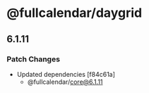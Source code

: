 # @fullcalendar/daygrid

## 6.1.11

### Patch Changes

- Updated dependencies [f84c61a]
  - @fullcalendar/core@6.1.11
